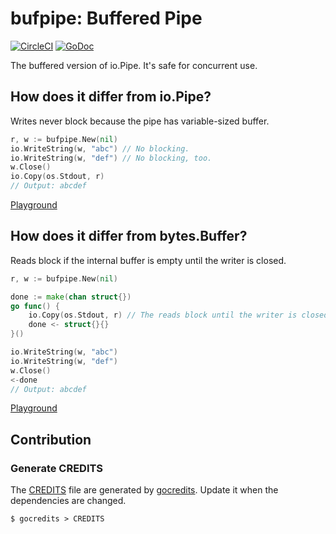 # bufpipe: Buffered Pipe

[![CircleCI](https://img.shields.io/circleci/build/github/acomagu/bufpipe.svg?style=flat-square)](https://circleci.com/gh/acomagu/bufpipe) [![GoDoc](https://img.shields.io/badge/godoc-reference-blue.svg?style=flat-square)](https://godoc.org/github.com/acomagu/bufpipe)

The buffered version of io.Pipe. It's safe for concurrent use.

## How does it differ from io.Pipe?

Writes never block because the pipe has variable-sized buffer.

```Go
r, w := bufpipe.New(nil)
io.WriteString(w, "abc") // No blocking.
io.WriteString(w, "def") // No blocking, too.
w.Close()
io.Copy(os.Stdout, r)
// Output: abcdef
```

[Playground](https://play.golang.org/p/PdyBAS3pVob)

## How does it differ from bytes.Buffer?

Reads block if the internal buffer is empty until the writer is closed.

```Go
r, w := bufpipe.New(nil)

done := make(chan struct{})
go func() {
	io.Copy(os.Stdout, r) // The reads block until the writer is closed.
	done <- struct{}{}
}()

io.WriteString(w, "abc")
io.WriteString(w, "def")
w.Close()
<-done
// Output: abcdef
```

[Playground](https://play.golang.org/p/UppmyLeRgX6)

## Contribution

### Generate CREDITS

The [CREDITS](./CREDITS) file are generated by [gocredits](https://github.com/Songmu/gocredits). Update it when the dependencies are changed.

```
$ gocredits > CREDITS
```
